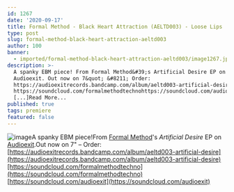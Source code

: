 ```yaml
---
id: 1267
date: '2020-09-17'
title: Formal Method - Black Heart Attraction (AELTD003) - Loose Lips
type: post
slug: formal-method-black-heart-attraction-aeltd003
author: 100
banner:
  - imported/formal-method-black-heart-attraction-aeltd003/image1267.jpeg
description: >-
  A spanky EBM piece! From Formal Method&#39;s Artificial Desire EP on
  Audioexit. Out now on 7&quot; &#8211; Order:
  https://audioexitrecords.bandcamp.com/album/aeltd003-artificial-desire
  https://soundcloud.com/formalmethodtechnohttps://soundcloud.com/audioexit
  [...]Read More...
published: true
tags: premiere
featured: false
---
```

![image](../imported/formal-method-black-heart-attraction-aeltd003/image1267.jpeg)A spanky EBM piece!From [Formal Method](https://formalmethodtechno.bandcamp.com/)'s _Artificial Desire_ EP on [Audioexit](http://www.audioexit.com/).Out now on 7" – Order: [https://audioexitrecords.bandcamp.com/album/aeltd003-artificial-desire](https://audioexitrecords.bandcamp.com/album/aeltd003-artificial-desire)[https://soundcloud.com/formalmethodtechno](https://soundcloud.com/formalmethodtechno)  
[https://soundcloud.com/audioexit](https://soundcloud.com/audioexit)